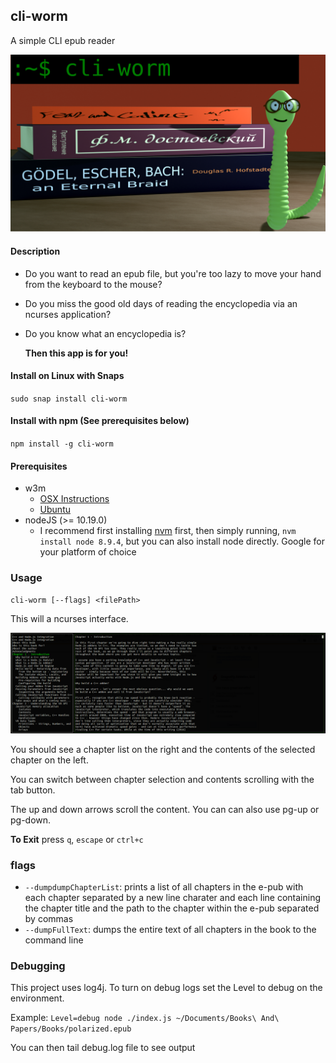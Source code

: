 cli-worm
------------------

A simple CLI epub reader

![Alt text](docs/images/cli-worm-logo.png?raw=true "logo")

#### Description

* Do you want to read an epub file, but you're too lazy to move your hand from the keyboard to the mouse?

* Do you miss the good old days of reading the encyclopedia via an ncurses application?

* Do you know what an encyclopedia is?

  **Then this app is for you!**

#### Install on Linux with Snaps

`sudo snap install cli-worm`

#### Install with npm (See prerequisites below)
`npm install -g cli-worm`

#### Prerequisites
* w3m
    * [OSX Instructions](http://macappstore.org/w3m/)
    * [Ubuntu](https://www.howtoinstall.co/en/ubuntu/xenial/w3m)
* nodeJS (>= 10.19.0)
    * I recommend first installing [nvm](https://github.com/creationix/nvm/blob/master/README.md) first,
    then simply running, `nvm install node 8.9.4`, but you can also install node directly. Google
    for your platform of choice 


### Usage

`cli-worm [--flags] <filePath>`

This will a ncurses interface.

![Alt text](docs/images/cli-worm-screen-grab.png?raw=true "Screen Capture")

You should see a chapter list on the right and the contents of the selected chapter on the left.

You can switch between chapter selection and contents scrolling with the tab button.

The up and down arrows scroll the content. You can can also use pg-up or pg-down.

**To Exit** press `q`, `escape` or `ctrl+c`

### flags
* `--dumpdumpChapterList`: prints a list of all chapters in the e-pub with each chapter separated by a new line charater and each line containing the chapter title and the path to the chapter within the e-pub separated by commas
* `--dumpFullText`: dumps the entire text of all chapters in the book to the command line

### Debugging

This project uses log4j. To turn on debug logs set the Level to debug on the environment.

Example: `Level=debug node ./index.js ~/Documents/Books\ And\ Papers/Books/polarized.epub`

You can then tail debug.log file to see output 

